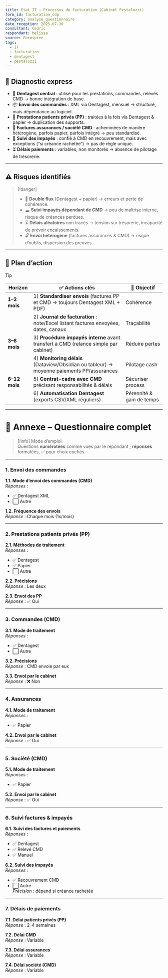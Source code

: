 ```yaml
---
title: Etat IT – Processus de facturation (Cabinet Pestalozzi)
form_id: facturation_cdp
category: analyse_questionnaire
date_reception: 2025-07-30
consultant: Cedric
respondant: Melissa
source: Formspree
tags:
  - IT
  - facturation
  - dentagest
  - pestalozzi
---
```

## 🔎 Diagnostic express
- 🦷 **Dentagest central** : utilisé pour les prestations, commandes, relevés CMD → bonne intégration de base.  
- 📦 **Envoi des commandes** : XML via Dentagest, mensuel → structuré, mais dépendance au logiciel.  
- 📑 **Prestations patients privés (PP)** : traitées à la fois via Dentagest & papier → duplication des supports.  
- 📮 **Factures assurances / société CMD** : acheminées de manière hétérogène, parfois papier, parfois intégré → peu standardisé.  
- 🧾 **Suivi des impayés** : confié à CMD en recouvrement, mais avec exceptions (“si créance rachetée”) → pas de règle unique.  
- ⏳ **Délais paiements** : variables, non monitorés → absence de pilotage de trésorerie.  

---

## ⚠️ Risques identifiés
> [!danger]  
> - 🔄 **Double flux** (Dentagest + papier) → erreurs et perte de cohérence.  
> - 🕳️ **Suivi impayés dépendant de CMD** → peu de maîtrise interne, risque de créances perdues.  
> - ⏳ **Délais aléatoires** non tracés → tension sur trésorerie, incapacité de prévoir encaissements.  
> - 🔓 **Envoi hétérogène** (factures assurances & CMD) → risque d’oublis, dispersion des preuves.  

---

## 🎯 Plan d’action
> [!tip]  
> | Horizon | ✅ Actions clés | 🎯 Objectif |
> |---------|----------------|-------------|
> | **1–2 mois** | 1) **Standardiser envois** (factures PP et CMD → toujours Dentagest XML + PDF) | Cohérence |
> |  | 2) **Journal de facturation** : note/Excel listant factures envoyées, dates, canaux | Traçabilité |
> | **3–6 mois** | 3) **Procédure impayés interne** avant transfert à CMD (relance simple par cabinet) | Réduire pertes |
> |  | 4) **Monitoring délais** (Dataview/Obsidian ou tableur) → moyenne paiements PP/assurances | Pilotage cash |
> | **6–12 mois** | 5) **Contrat-cadre avec CMD** précisant responsabilités & délais | Sécuriser process |
> |  | 6) **Automatisation Dentagest** (exports CSV/XML réguliers) | Pérennité & gain de temps |

---

# 📎 Annexe – Questionnaire complet

> [!info] Mode d’emploi  
> Questions **numérotées** comme vues par le répondant ; **réponses** formatées, ✅ pour choix cochés.

---

### 1. Envoi des commandes
**1.1. Mode d’envoi des commandes (CMD)**  
*Réponses* :  
- ✅ Dentagest XML  
- ⬜ Autre  

**1.2. Fréquence des envois**  
*Réponse* : Chaque mois (1x/mois)  

---

### 2. Prestations patients privés (PP)
**2.1. Méthodes de traitement**  
*Réponses* :  
- ✅ Dentagest  
- ✅ Papier  
- ⬜ Autre  

**2.2. Précisions**  
*Réponse* : Les deux  

**2.3. Envoi des PP**  
*Réponse* : ✅ Oui  

---

### 3. Commandes (CMD)
**3.1. Mode de traitement**  
*Réponses* :  
- ✅ Dentagest  
- ⬜ Autre  

**3.2. Précisions**  
*Réponse* : CMD envoie par eux  

**3.3. Envoi par le cabinet**  
*Réponse* : ❌ Non  

---

### 4. Assurances
**4.1. Mode de traitement**  
*Réponses* :  
- ✅ Papier  

**4.2. Envoi par le cabinet**  
*Réponse* : ✅ Oui  

---

### 5. Société (CMD)
**5.1. Mode de traitement**  
*Réponses* :  
- ✅ Papier  

**5.2. Envoi par le cabinet**  
*Réponse* : ✅ Oui  

---

### 6. Suivi factures & impayés
**6.1. Suivi des factures et paiements**  
*Réponses* :  
- ✅ Dentagest  
- ✅ Relevé CMD  
- ✅ Manuel  

**6.2. Suivi des impayés**  
*Réponses* :  
- ✅ Recouvrement CMD  
- ⬜ Autre  
*Précision* : dépend si créance rachetée  

---

### 7. Délais de paiements
**7.1. Délai patients privés (PP)**  
*Réponse* : 2–4 semaines  

**7.2. Délai CMD**  
*Réponse* : Variable  

**7.3. Délai assurances**  
*Réponse* : Variable  

**7.4. Délai société (CMD)**  
*Réponse* : Variable  